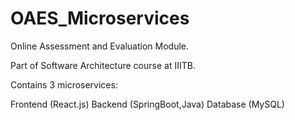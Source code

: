 # OAES_Microservices
Online Assessment and Evaluation Module.

Part of Software Architecture course at IIITB.

Contains 3 microservices:

Frontend (React.js)
Backend (SpringBoot,Java)
Database (MySQL)
